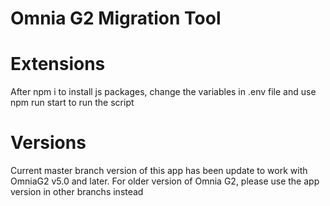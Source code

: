 # Omnia G2 Migration Tool

# Extensions
After npm i to install js packages, change the variables in .env file and use npm run start to run the script

# Versions
Current master branch version of this app has been update to work with OmniaG2 v5.0 and later. For older version of Omnia G2, please use the app version in other branchs instead
